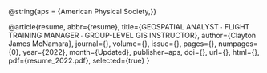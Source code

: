 ---
---
@string{aps = {American Physical Society,}}

@article{resume,
  abbr={resume},
  title={GEOSPATIAL ANALYST ∙ FLIGHT TRAINING MANAGER ∙ GROUP-LEVEL GIS INSTRUCTOR},
  author={Clayton James McNamara},
  journal={},
  volume={},
  issue={},
  pages={},
  numpages={0},
  year={2022},
  month={Updated},
  publisher=aps,
  doi={},
  url={},
  html={},
  pdf={resume_2022.pdf},
  selected={true}
}

